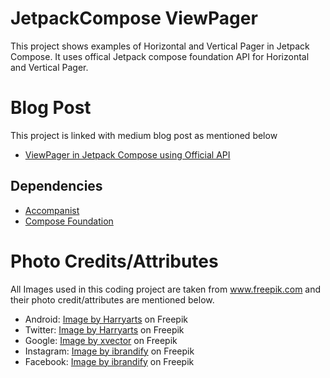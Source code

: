 # JetpackCompose ViewPager
This project shows examples of Horizontal and Vertical Pager in Jetpack Compose. It uses offical Jetpack compose foundation API for Horizontal and Vertical Pager.

# Blog Post
This project is linked with medium blog post as mentioned below
- [ViewPager in Jetpack Compose using Official API](https://medium.com/@wunder.saqib/viewpager-in-jetpack-compose-using-official-api-d440055febf9)

## Dependencies
- [Accompanist](https://github.com/google/accompanist)
- [Compose Foundation](https://developer.android.com/jetpack/androidx/releases/compose-foundation#1.4.0-rc01)

# Photo Credits/Attributes
All Images used in this coding project are taken from www.freepik.com and their photo credit/attributes are mentioned below.
- Android: [Image by Harryarts](https://www.freepik.com/free-vector/modern-android-icon_1192256.htm#query=android&position=3&from_view=search&track=robertav1_2_sidr) on Freepik
- Twitter: [Image by Harryarts](https://www.freepik.com/free-vector/twitter-logo-design_1177539.htm#query=twitter%20logo&position=7&from_view=search&track=robertav1_2_sidr) on Freepik
- Google: [Image by xvector](https://www.freepik.com/free-psd/google-icon-isolated-3d-render-illustration_32704485.htm#query=google%20logo&position=1&from_view=search&track=robertav1_2_sidr) on Freepik
- Instagram: [Image by ibrandify](https://www.freepik.com/free-vector/instagram-icon_954290.htm#query=Instagram%20logo&position=1&from_view=search&track=robertav1_2_sidr) on Freepik
- Facebook: [Image by ibrandify](https://www.freepik.com/free-vector/card-christmas-hat-ribbon_970478.htm#query=facebook%20logo&position=24&from_view=search&track=ais) on Freepik
